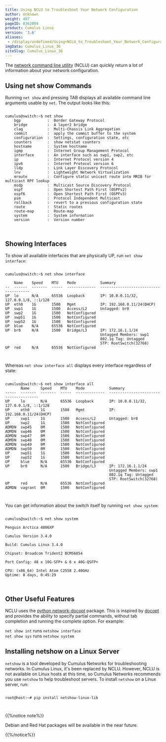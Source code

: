 ```yaml
---
title: Using NCLU to Troubleshoot Your Network Configuration
author: Unknown
weight: 487
pageID: 8362094
product: Cumulus Linux
version: '3.6'
aliases:
 - /display/undefined/Using+NCLU_to_Troubleshoot_Your_Network_Configuration
imgData: Cumulus_Linux_36
siteSlug: Cumulus_Linux_36
---
```

The [network command line
utility](/Users/dcawley/Docs/Hugo/testDocs/content/version2/Cumulus_Linux_36//Monitoring_and_Troubleshooting/Network_Troubleshooting/Using_NCLU_to_Troubleshoot_Your_Network_Configuration/)
(NCLU) can quickly return a lot of information about your network
configuration.

## Using net show Commands

Running `net show` and pressing TAB displays all available command line
arguments usable by `net`. The output looks like this:

``` 
                   
cumulus@switch:~$ net show  
    bgp            :  Border Gateway Protocol
    bridge         :  A layer2 bridge
    clag           :  Multi-Chassis Link Aggregation
    commit         :  apply the commit buffer to the system
    configuration  :  Settings, configuration state, etc
    counters       :  show netstat counters
    hostname       :  System hostname
    igmp           :  Internet Group Management Protocol
    interface      :  An interface such as swp1, swp2, etc
    ip             :  Internet Protocol version 4
    ipv6           :  Internet Protocol version 6
    lldp           :  Link Layer Discovery Protocol
    lnv            :  Lightweight Network Virtualization
    mroute         :  Configure static unicast route into MRIB for multicast RPF lookup
    msdp           :  Multicast Source Discovery Protocol
    ospf           :  Open Shortest Path First (OSPFv2)
    ospf6          :  Open Shortest Path First (OSPFv3)
    pim            :  Protocol Independent Multicast
    rollback       :  revert to a previous configuration state
    route          :  Static routes
    route-map      :  Route-map
    system         :  System information
    version        :  Version number
   
    
```

## Showing Interfaces

To show all available interfaces that are physically UP, run `net show
interface`:

``` 
                   
cumulus@switch:~$ net show interface
 
    Name    Speed    MTU    Mode           Summary
--  ------  -------  -----  -------------  --------------------------------------
UP  lo      N/A      65536  Loopback       IP: 10.0.0.11/32, 127.0.0.1/8, ::1/128
UP  eth0    1G       1500   Mgmt           IP: 192.168.0.11/24(DHCP)
UP  swp1    1G       1500   Access/L2      Untagged: br0
UP  swp2    1G       1500   NotConfigured
UP  swp51   1G       1500   NotConfigured
UP  swp52   1G       1500   NotConfigured
UP  blue    N/A      65536  NotConfigured
UP  br0     N/A      1500   Bridge/L3      IP: 172.16.1.1/24
                                           Untagged Members: swp1
                                           802.1q Tag: Untagged
                                           STP: RootSwitch(32768)
UP  red     N/A      65536  NotConfigured
   
    
```

Whereas `net show interface all` displays every interface regardless of
state:

``` 
                   
cumulus@switch:~$ net show interface all 
       Name     Speed    MTU    Mode           Summary
-----  -------  -------  -----  -------------  --------------------------------------
UP     lo       N/A      65536  Loopback       IP: 10.0.0.11/32, 127.0.0.1/8, ::1/128
UP     eth0     1G       1500   Mgmt           IP: 192.168.0.11/24(DHCP)
UP     swp1     1G       1500   Access/L2      Untagged: br0
UP     swp2     1G       1500   NotConfigured
ADMDN  swp45    0M       1500   NotConfigured
ADMDN  swp46    0M       1500   NotConfigured
ADMDN  swp47    0M       1500   NotConfigured
ADMDN  swp48    0M       1500   NotConfigured
ADMDN  swp49    0M       1500   NotConfigured
ADMDN  swp50    0M       1500   NotConfigured
UP     swp51    1G       1500   NotConfigured
UP     swp52    1G       1500   NotConfigured
UP     blue     N/A      65536  NotConfigured
UP     br0      N/A      1500   Bridge/L3      IP: 172.16.1.1/24
                                               Untagged Members: swp1
                                               802.1q Tag: Untagged
                                               STP: RootSwitch(32768)
UP     red      N/A      65536  NotConfigured
ADMDN  vagrant  0M       1500   NotConfigured
   
    
```

You can get information about the switch itself by running `net show
system`:

``` 
                   
cumulus@switch:~$ net show system
 
Penguin Arctica 4806XP
 
Cumulus Version 3.4.0
 
Build: Cumulus Linux 3.4.0
 
Chipset: Broadcom Trident2 BCM56854
 
Port Config: 48 x 10G-SFP+ & 6 x 40G-QSFP+
 
CPU: (x86_64) Intel Atom C2558 2.40GHz
Uptime: 8 days, 0:45:29
   
    
```

## Other Useful Features

NCLU uses the [python
network-docopt](https://pypi.python.org/pypi/network-docopt) package.
This is inspired by [docopt](https://github.com/docopt/docopt) and
provides the ability to specify partial commands, without tab completion
and running the complete option. For example:

`net show int` runs `netshow interface`  
`net show sys` runs `netshow system`

## Installing netshow on a Linux Server

`netshow` is a tool developed by Cumulus Networks for troubleshooting
networks. In Cumulus Linux, it's been replaced by NCLU. However, NCLU is
not available on Linux hosts at this time, so Cumulus Networks
recommends you use `netshow` to help troubleshoot servers. To install
`netshow` on a Linux server, run:

``` 
                   
root@host:~# pip install netshow-linux-lib
   
    
```

{{%notice note%}}

Debian and Red Hat packages will be available in the near future.

{{%/notice%}}
